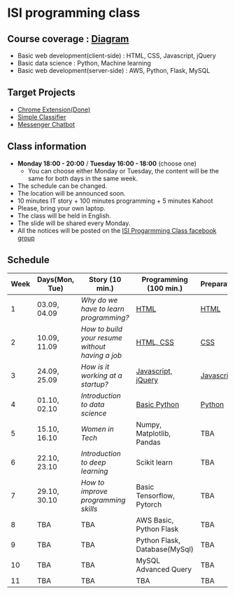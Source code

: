 # ISI programming class
## Course coverage : [Diagram](https://goo.gl/WDnqR6)
  * Basic web development(client-side) : HTML, CSS, Javascript, jQuery
  * Basic data science : Python, Machine learning
  * Basic web development(server-side) : AWS, Python, Flask, MySQL

## Target Projects
  * [Chrome Extension(Done)](https://medium.com/@thejungwon/best-html-css-javascript-practice-chrome-extension-ae4e5e7839e?source=friends_link&sk=27380b4f56a7af59e1a16eb4c1b7153b)
  * [Simple Classifier](https://www.kaggle.com/c/titanic)
  * [Messenger Chatbot](https://devpost.com/software/bebridge)

## Class information
  * **Monday 18:00 - 20:00** / **Tuesday 16:00 - 18:00** (choose one)
    * You can choose either Monday or Tuesday, the content will be the same for both days in the same week.
  * The schedule can be changed.
  * The location will be announced soon.
  * 10 minutes IT story + 100 minutes programming + 5 minutes Kahoot
  * Please, bring your own laptop.
  * The class will be held in English.
  * The slide will be shared every Monday.
  * All the notices will be posted on the [ISI Progarmming Class facebook group](https://www.facebook.com/groups/305271870223586/)

## Schedule
| Week | Days(Mon, Tue) | Story (10 min.) | Programming (100 min.) | Preparation | Assignment |
| --- | --- | --- | --- | --- | --- |
| 1 | 03.09, 04.09 | *Why do we have to learn programming?* | [HTML](https://speakerdeck.com/codethief/isi-programming-course-01-html) | [HTML](https://www.codecademy.com/learn/learn-html)  | [Link](https://github.com/thejungwon/ISI-programming-class/tree/master/assignments/week-01) |
| 2 | 10.09, 11.09 | *How to build your resume without having a job* | [HTML, CSS](https://speakerdeck.com/codethief/isi-programming-course-02-css) | [CSS](https://www.codecademy.com/learn/learn-css) | [Link](https://github.com/thejungwon/ISI-programming-class/tree/master/assignments/week-02) |
| 3 | 24.09, 25.09 | *How is it working at a startup?* | [Javascript, jQuery](https://speakerdeck.com/codethief/isi-programming-course-03-javascript) | [Javascript](https://www.codecademy.com/learn/introduction-to-javascript) | [Link](https://medium.com/@thejungwon/best-html-css-javascript-practice-chrome-extension-ae4e5e7839e?source=friends_link&sk=27380b4f56a7af59e1a16eb4c1b7153b)
| 4 | 01.10, 02.10 | *Introduction to data science* | [Basic Python](https://speakerdeck.com/codethief/isi-programming-course-04-python) | [Python](https://www.codecademy.com/learn/learn-python) | [Link](https://github.com/thejungwon/ISI-programming-class/tree/master/assignments/week-04) |
| 5 | 15.10, 16.10 | *Women in Tech* | Numpy, Matplotlib, Pandas | TBA | TBA |
| 6 | 22.10, 23.10 | *Introduction to deep learning* | Scikit learn | TBA | TBA |
| 7 | 29.10, 30.10 | *How to improve programming skills* | Basic Tensorflow, Pytorch | TBA | TBA |
| 8 | TBA | TBA | AWS Basic, Python Flask | TBA | TBA |
| 9 | TBA | TBA | Python Flask, Database(MySql) | TBA | TBA |
| 10 | TBA | TBA | MySQL Advanced Query | TBA | TBA |
| 11 | TBA | TBA | TBA | TBA | TBA |
